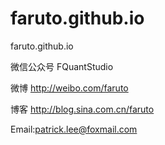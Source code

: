 # faruto.github.io
faruto.github.io

微信公众号 FQuantStudio

微博 http://weibo.com/faruto

博客 http://blog.sina.com.cn/faruto

Email:patrick.lee@foxmail.com


